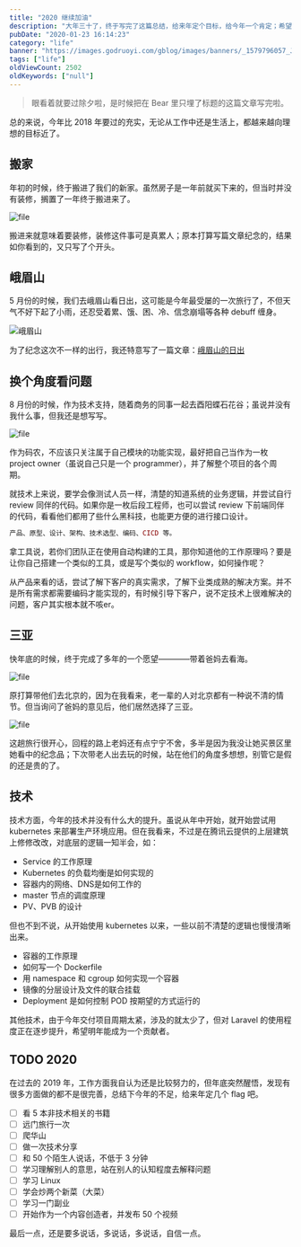 ```yaml
---
title: "2020 继续加油"
description: "大年三十了，终于写完了这篇总结，给来年定个目标，给今年一个肯定；希望以后的每年都有总结可写，有美好的故事发送，加油！"
pubDate: "2020-01-23 16:14:23"
category: "life"
banner: "https://images.godruoyi.com/gblog/images/banners/_1579796057_JziCfZiZhV.avif"
tags: ["life"]
oldViewCount: 2502
oldKeywords: ["null"]
---
```


> 眼看着就要过除夕啦，是时候把在 Bear 里只埋了标题的这篇文章写完啦。

总的来说，今年比 2018 年要过的充实，无论从工作中还是生活上，都越来越向理想的目标近了。

## 搬家
年初的时候，终于搬进了我们的新家。虽然房子是一年前就买下来的，但当时并没有装修，搁置了一年终于搬进来了。

![file](https://images.godruoyi.com/posts/202001/23/_1579795650_lYwRR1LN5D.png)

搬进来就意味着要装修，装修这件事可是真累人；原本打算写篇文章纪念的，结果如你看到的，又只写了个开头。

## 峨眉山
5 月份的时候，我们去峨眉山看日出，这可能是今年最受屡的一次旅行了，不但天气不好下起了小雨，还忍受着累、饿、困、冷、信念崩塌等各种 debuff 缠身。

![峨眉山](https://images.godruoyi.com/posts/201905/22/_1558528125_LN0WQoeMqm.jpeg)

为了纪念这次不一样的出行，我还特意写了一篇文章：[峨眉山的日出](https://godruoyi.com/posts/emei-out)

## 换个角度看问题
8 月份的时候，作为技术支持，随着商务的同事一起去酉阳蝶石花谷；虽说并没有我什么事，但我还是想写写。

![file](https://images.godruoyi.com/posts/202001/23/_1579795743_PXHMjaJvrK.png)

作为码农，不应该只关注属于自己模块的功能实现，最好把自己当作为一枚 project owner（虽说自己只是一个 programmer），并了解整个项目的各个周期。

就技术上来说，要学会像测试人员一样，清楚的知道系统的业务逻辑，并尝试自行 review 同伴的代码。如果你是一枚后段工程师，也可以尝试 review 下前端同伴的代码，看看他们都用了些什么黑科技，也能更方便的进行接口设计。

```php
产品、原型、设计、架构、技术选型、编码、CICD 等。
```

拿工具说，若你们团队正在使用自动构建的工具，那你知道他的工作原理吗？要是让你自己搭建一个类似的工具，或是写个类似的 workflow，如何操作呢？

从产品来看的话，尝试了解下客户的真实需求，了解下业类成熟的解决方案。并不是所有需求都需要编码才能实现的，有时候引导下客户，说不定技术上很难解决的问题，客户其实根本就不咳er。

## 三亚
快年底的时候，终于完成了多年的一个愿望————带着爸妈去看海。

![file](https://images.godruoyi.com/posts/202001/23/_1579795751_6xINeZajzX.png)

原打算带他们去北京的，因为在我看来，老一辈的人对北京都有一种说不清的情节。但当询问了爸妈的意见后，他们居然选择了三亚。

![file](https://images.godruoyi.com/posts/202001/23/_1579795842_e9xwGRBs86.png)

这趟旅行很开心，回程的路上老妈还有点宁宁不舍，多半是因为我没让她买景区里她看中的纪念品；下次带老人出去玩的时候，站在他们的角度多想想，别管它是假的还是贵的了。

## 技术
技术方面，今年的技术并没有什么大的提升。虽说从年中开始，就开始尝试用 kubernetes 来部署生产环境应用。但在我看来，不过是在腾讯云提供的上层建筑上修修改改，对底层的逻辑一知半会，如：

* Service 的工作原理
* Kubernetes 的负载均衡是如何实现的
* 容器内的网络、DNS是如何工作的
* master 节点的调度原理
* PV、PVB 的设计

但也不到不说，从开始使用 kubernetes 以来，一些以前不清楚的逻辑也慢慢清晰出来。

* 容器的工作原理
* 如何写一个 Dockerfile
* 用 namespace 和 cgroup 如何实现一个容器
* 镜像的分层设计及文件的联合挂载
* Deployment 是如何控制 POD 按期望的方式运行的

其他技术，由于今年交付项目周期太紧，涉及的就太少了，但对 Laravel 的使用程度正在逐步提升，希望明年能成为一个贡献者。

## TODO 2020
在过去的 2019 年，工作方面我自认为还是比较努力的，但年底突然醒悟，发现有很多方面做的都不是很完善，总结下今年的不足，给来年定几个 flag 吧。

- [ ] 看 5 本非技术相关的书籍
- [ ] 远门旅行一次
- [ ] 爬华山
- [ ] 做一次技术分享
- [ ] 和 50 个陌生人说话，不低于 3 分钟
- [ ] 学习理解别人的意思，站在别人的认知程度去解释问题
- [ ] 学习 Linux
- [ ] 学会炒两个新菜（大菜）
- [ ] 学习一门副业
- [ ] 开始作为一个内容创造者，并发布 50 个视频

最后一点，还是要多说话，多说话，多说话，自信一点。
